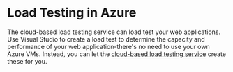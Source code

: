 <properties pageTitle="Load Testing Application Pattern - Azure Architecture Patterns" description="Find architectural overviews and design patterns that describe how to implement a load testing system on Azure." services="" documentationCenter=".net" authors="Rboucher" manager="jwhit" editor=""/>

<tags ms.service="multiple" ms.workload="na" ms.tgt_pltfrm="na" ms.devlang="dotnet" ms.topic="article" ms.date="11/25/2014" ms.author="robb"/>

# Load Testing in Azure

The cloud-based load testing service can load test your web applications. Use Visual Studio to create a load test to determine the capacity and performance of your web application-there's no need to use your own Azure VMs. Instead, you can let the [cloud-based load testing service](http://tfs.visualstudio.com/en-us/learn/load-testing) create these for you.

<!--links-->

[Azure and Visual Studio Ultimate]: http://www.microsoft.com/visualstudio/eng/products/visual-studio-ultimate-2012#product-edition-ultimate-details
[Running Load Tests In Mixed Environments]: http://msdn.microsoft.com/en-us/library/windowsazure/hh966776.aspx
[Using Visual Studio Load Tests in Azure Roles]: http://msdn.microsoft.com/en-us/library/windowsazure/hh674491.aspx

<!--images-->



